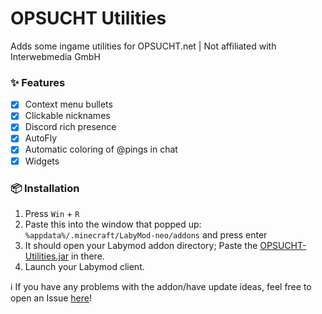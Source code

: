 # OPSUCHT Utilities
Adds some ingame utilities for OPSUCHT.net | Not affiliated with Interwebmedia GmbH

### ✨ Features
- [x] Context menu bullets
- [x] Clickable nicknames
- [x] Discord rich presence
- [x] AutoFly
- [x] Automatic coloring of @pings in chat
- [x] Widgets

### 📦 Installation
1. Press `Win` + `R`
2. Paste this into the window that popped up: `%appdata%/.minecraft/LabyMod-neo/addons` and press enter
3. It should open your Labymod addon directory; Paste the [OPSUCHT-Utilities.jar](https://github.com/RappyLabyAddons/OPSUCHT-Utilities/releases/latest/download/OPSUCHT-Utilities.jar) in there.
4. Launch your Labymod client.

ℹ️ If you have any problems with the addon/have update ideas, feel free to open an Issue [here](https://github.com/RappyLabyAddons/OPSUCHT-Utilities/issues/new)!